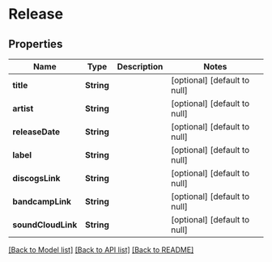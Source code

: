 # Release
## Properties

| Name | Type | Description | Notes |
|------------ | ------------- | ------------- | -------------|
| **title** | **String** |  | [optional] [default to null] |
| **artist** | **String** |  | [optional] [default to null] |
| **releaseDate** | **String** |  | [optional] [default to null] |
| **label** | **String** |  | [optional] [default to null] |
| **discogsLink** | **String** |  | [optional] [default to null] |
| **bandcampLink** | **String** |  | [optional] [default to null] |
| **soundCloudLink** | **String** |  | [optional] [default to null] |

[[Back to Model list]](../README.md#documentation-for-models) [[Back to API list]](../README.md#documentation-for-api-endpoints) [[Back to README]](../README.md)

